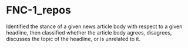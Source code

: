 # FNC-1_repos
Identified the stance of a given news article body with respect to a given headline, then classified whether the article body agrees, disagrees, discusses the topic of the headline, or is unrelated to it.
